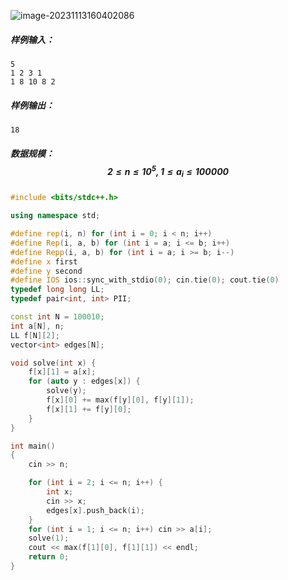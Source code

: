 ![image-20231113160402086](C:\Users\30884\AppData\Roaming\Typora\typora-user-images\image-20231113160402086.png)

##### 样例输入：

```
5
1 2 3 1
1 8 10 8 2
```

##### 样例输出：

```
18
```

##### 数据规模：$$2 \le n \le 10^5, 1 \le a_i \le 100000$$

```c++
#include <bits/stdc++.h>

using namespace std;

#define rep(i, n) for (int i = 0; i < n; i++) 
#define Rep(i, a, b) for (int i = a; i <= b; i++)
#define Repp(i, a, b) for (int i = a; i >= b; i--)
#define x first
#define y second
#define IOS ios::sync_with_stdio(0); cin.tie(0); cout.tie(0)
typedef long long LL;
typedef pair<int, int> PII;

const int N = 100010;
int a[N], n;
LL f[N][2];
vector<int> edges[N]; 

void solve(int x) {
	f[x][1] = a[x];
	for (auto y : edges[x]) {
		solve(y);
		f[x][0] += max(f[y][0], f[y][1]);
		f[x][1] += f[y][0];
	}
}

int main()
{
    cin >> n;

    for (int i = 2; i <= n; i++) {
    	int x;
    	cin >> x;
    	edges[x].push_back(i);
    }
    for (int i = 1; i <= n; i++) cin >> a[i];
    solve(1);
	cout << max(f[1][0], f[1][1]) << endl;
    return 0;
}
```

